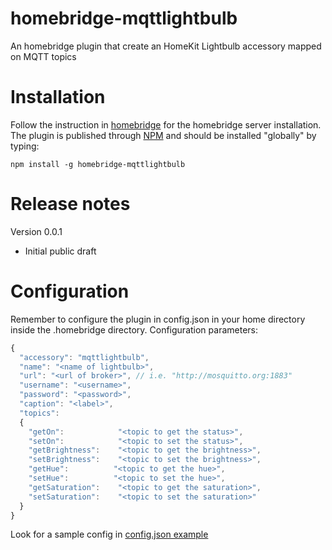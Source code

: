 # homebridge-mqttlightbulb
An homebridge plugin that create an HomeKit Lightbulb accessory mapped on MQTT topics

# Installation
Follow the instruction in [homebridge](https://www.npmjs.com/package/homebridge) for the homebridge server installation.
The plugin is published through [NPM](https://www.npmjs.com/package/homebridge-mqttlightbulb) and should be installed "globally" by typing:

    npm install -g homebridge-mqttlightbulb

# Release notes
Version 0.0.1
+ Initial public draft

# Configuration
Remember to configure the plugin in config.json in your home directory inside the .homebridge directory. Configuration parameters:
```javascript
{
  "accessory": "mqttlightbulb",
  "name": "<name of lightbulb>",
  "url": "<url of broker>", // i.e. "http://mosquitto.org:1883"
  "username": "<username>",
  "password": "<password>",
  "caption": "<label>",
  "topics":
  {
    "getOn": 	        "<topic to get the status>",
    "setOn": 	        "<topic to set the status>",
    "getBrightness": 	"<topic to get the brightness>",
    "setBrightness": 	"<topic to set the brightness>",
    "getHue": 	       "<topic to get the hue>",
    "setHue": 	       "<topic to set the hue>",
    "getSaturation": 	"<topic to get the saturation>",
    "setSaturation": 	"<topic to set the saturation>"
  }
}
```

Look for a sample config in [config.json example](https://github.com/ilcato/homebridge-mqttlightbulb/blob/master/config.json)
